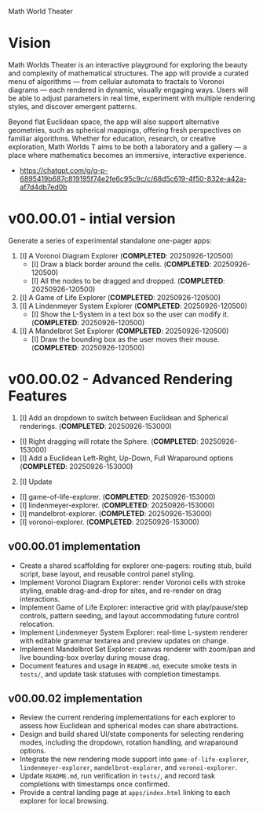 Math World Theater

# Vision
Math Worlds Theater is an interactive playground for exploring the beauty and complexity of mathematical structures. The app will provide a curated menu of algorithms — from cellular automata to fractals to Voronoi diagrams — each rendered in dynamic, visually engaging ways. Users will be able to adjust parameters in real time, experiment with multiple rendering styles, and discover emergent patterns.

Beyond flat Euclidean space, the app will also support alternative geometries, such as spherical mappings, offering fresh perspectives on familiar algorithms. Whether for education, research, or creative exploration, Math Worlds T aims to be both a laboratory and a gallery — a place where mathematics becomes an immersive, interactive experience.


- https://chatgpt.com/g/g-p-6895419b687c819195f74e2fe6c95c9c/c/68d5c619-4f50-832e-a42a-af7d4db7ed0b

# v00.00.01 - intial version

Generate a series of experimental standalone one-pager apps:

1. [I] A Voronoi Diagram Explorer (**COMPLETED**: 20250926-120500)
   - [I] Draw a black border around the cells. (**COMPLETED**: 20250926-120500)
   - [I] All the nodes to be dragged and dropped. (**COMPLETED**: 20250926-120500)
2. [I] A Game of Life Explorer (**COMPLETED**: 20250926-120500)
3. [I] A Lindenmeyer System Explorer (**COMPLETED**: 20250926-120500)
   - [I] Show the L-System in a text box so the user can modify it. (**COMPLETED**: 20250926-120500)
4. [I] A Mandelbrot Set Explorer (**COMPLETED**: 20250926-120500)
   - [I] Draw the bounding box as the user moves their mouse. (**COMPLETED**: 20250926-120500)


# v00.00.02 - Advanced Rendering Features
1. [I] Add an dropdown to switch between Euclidean and Spherical renderings. (**COMPLETED**: 20250926-153000)
  - [I] Right dragging will rotate the Sphere. (**COMPLETED**: 20250926-153000)
  - [I] Add a Euclidean Left-Right, Up-Down, Full Wraparound options (**COMPLETED**: 20250926-153000)
2. [I] Update
  - [I] game-of-life-explorer. (**COMPLETED**: 20250926-153000)
  - [I] lindenmeyer-explorer. (**COMPLETED**: 20250926-153000)
  - [I] mandelbrot-explorer. (**COMPLETED**: 20250926-153000)
  - [I] voronoi-explorer. (**COMPLETED**: 20250926-153000)

## v00.00.01 implementation

- Create a shared scaffolding for explorer one-pagers: routing stub, build script, base layout, and reusable control panel styling.
- Implement Voronoi Diagram Explorer: render Voronoi cells with stroke styling, enable drag-and-drop for sites, and re-render on drag interactions.
- Implement Game of Life Explorer: interactive grid with play/pause/step controls, pattern seeding, and layout accommodating future control relocation.
- Implement Lindenmeyer System Explorer: real-time L-system renderer with editable grammar textarea and preview updates on change.
- Implement Mandelbrot Set Explorer: canvas renderer with zoom/pan and live bounding-box overlay during mouse drag.
- Document features and usage in `README.md`, execute smoke tests in `tests/`, and update task statuses with completion timestamps.

## v00.00.02 implementation
- Review the current rendering implementations for each explorer to assess how Euclidean and spherical modes can share abstractions.
- Design and build shared UI/state components for selecting rendering modes, including the dropdown, rotation handling, and wraparound options.
- Integrate the new rendering mode support into `game-of-life-explorer`, `lindenmeyer-explorer`, `mandelbrot-explorer`, and `voronoi-explorer`.
- Update `README.md`, run verification in `tests/`, and record task completions with timestamps once confirmed.
- Provide a central landing page at `apps/index.html` linking to each explorer for local browsing.